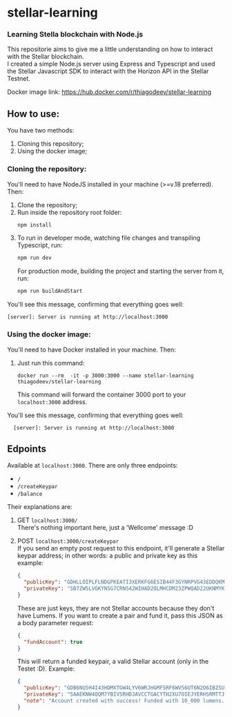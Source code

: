 # stellar-learning
### Learning Stella blockchain with Node.js

This repositorie aims to give me a little understanding on how to interact with the Stellar blockchain.  
I created a simple Node.js server using Express and Typescript and used the Stellar Javascript SDK to interact with the Horizon API in the Stellar Testnet.

Docker image link:
https://hub.docker.com/r/thiagodeev/stellar-learning

## How to use:

You have two methods:
1. Cloning this repository;
1. Using the docker image;

### Cloning the repository:
You'll need to have NodeJS installed in your machine (>=v.18 preferred). Then:
1. Clone the repository;
1. Run inside the repository root folder:
    ``` javascript
    npm install
    ```
1. To run in developer mode, watching file changes and transpiling Typescript, run:
    ``` javascript
    npm run dev
    ```
    For production mode, building the project and starting the server from it, run:
    ``` javascript
    npm run buildAndStart
    ```

  You'll see this message, confirming that everything goes well:
          
    [server]: Server is running at http://localhost:3000 

### Using the docker image:
You'll need to have Docker installed in your machine. Then:
1. Just run this command:
    ``` docker
    docker run --rm  -it -p 3000:3000 --name stellar-learning thiagodeev/stellar-learning
    ```
    This command will forward the container 3000 port to your `localhost:3000` address.

  You'll see this message, confirming that everything goes well:
        
      [server]: Server is running at http://localhost:3000 


## Edpoints

Available at `localhost:3000`. There are only three endpoints:
- `/`
- `/createKeypar`
- `/balance`

Their explanations are:
1. GET `localhost:3000/`  
There's nothing important here, just a 'Wellcome' message :D

1. POST `localhost:3000/createKeypar`  
If you send an empty post request to this endpoint, it'll generate a Stellar keypar address; in other words: a public and private key as this example:
    ``` json
    {
      "publicKey": "GDHLLOIPLFLNDGPKEATI3XERKFG6ESIB44F3GYNRPVG43EDDQKMPNS2Y",
      "privateKey": "SB7ZWSLVGKYNSG7CRNS42WIHAD2OLMHCDM23ZPWQAD22UKNMYKMQTRN5"
    }
    ```
    These are just keys, they are not Stellar accounts because they don't have Lumens. If you want to create a pair and fund it, pass this JSON as a body parameter request:
    ``` json
    {
      "fundAccount": true
    }
    ```

    This will return a funded keypair, a valid Stellar account (only in the Testet :D). Example:
    ``` json
    {
      "publicKey": "GDB6NU5H4I43HDMXTGW4LYV6WRJHGMF5RF6WVS6UT6N2O6IBZSU777U5",
      "privateKey": "SAAEKNW4QQM7YBIV5RHDJAVCCTGACYTH2XU7OIEJYERHSRMTTJ2OC5FA",
      "note": "Account created with success! Funded with 10_000 lumens."
    }
    ```